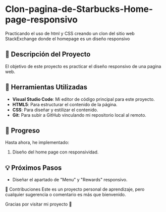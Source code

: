 # Clon-pagina-de-Starbucks-Home-page-responsivo
Practicando el uso de html y CSS creando un clon del sitio web StackExchange donde el homepage es un diseño responsivo


## 📝 Descripción del Proyecto  

El objetivo de este proyecto es practicar el diseño responsivo de una pagina web.

## 🔧 Herramientas Utilizadas  
- **Visual Studio Code**: Mi editor de código principal para este proyecto.  
- **HTML5**: Para estructurar el contenido de la página.  
- **CSS**: Para diseñar y estilizar el contenido.  
- **Git**: Para subir a GitHub vinculando mi repositorio local al remoto.

## 🚀 Progreso  
Hasta ahora, he implementado:  
1. Diseño del home page con responsividad.

## 💡 Próximos Pasos  
- Diseñar el apartado de "Menu" y "Rewards" responsivo.

🤝 Contribuciones
Este es un proyecto personal de aprendizaje, pero cualquier sugerencia o comentario es más que bienvenido.

Gracias por visitar mi proyecto 💚
